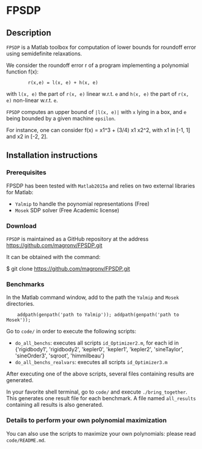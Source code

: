 # FPSDP
## Description
`FPSDP` is a Matlab toolbox for computation of lower bounds for roundoff error using semidefinite relaxations.

We consider the roundoff error r of a program implementing a polynomial function f(x):

			r(x,e) = l(x, e) + h(x, e)

with `l(x, e)` the part of `r(x, e)` linear w.r.t. `e` and `h(x, e)` the part  of `r(x, e)` non-linear w.r.t. `e`.

`FPSDP` computes an upper bound of `|l(x, e)|` with `x` lying in a box, and `e` being bounded by a given machine `epsilon`. 


For instance, one can consider f(x) = x1^3 + (3/4) x1 x2^2, with x1 in [-1, 1] and x2 in [-2, 2].

## Installation instructions
### Prerequisites
FPSDP has been tested with `Matlab2015a` and relies on two external libraries for Matlab:

- `Yalmip` to handle the poynomial representations (Free)
- `Mosek` SDP solver (Free Academic license)

### Download
`FPSDP` is maintained as a GitHub repository at the address https://github.com/magronv/FPSDP.git

It can be obtained with the command:

$ git clone https://github.com/magronv/FPSDP.git

### Benchmarks
In the Matlab command window, add to the path the `Yalmip` and `Mosek` directories.

		addpath(genpath('path to Yalmip')); addpath(genpath('path to Mosek'));

Go to `code/` in order to execute the following scripts:

- `do_all_benchs`: executes all scripts `id_Optimizer2.m`, for each id in {'rigidbody1', 'rigidbody2', 'kepler0', 'kepler1', 'kepler2', 'sineTaylor', 'sineOrder3', 'sqroot', 'himmilbeau'}
- `do_all_benchs_realvars`: executes all scripts `id_Optimizer3.m`

After executing one of the above scripts, several files containing results are generated.

In your favorite shell terminal, go to `code/` and execute `./bring_together`. 
This generates one result file for each benchmark. A file named `all_results` containing all results is also generated.

### Details to perform your own polynomial maximization 
You can also use the scripts to maximize your own polynomials: please read `code/README.md`.
